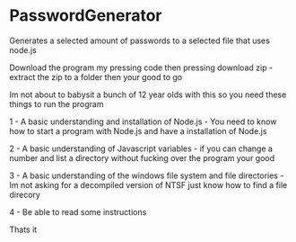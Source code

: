 # PasswordGenerator
Generates a selected amount of passwords to a selected file that uses node.js

Download the program my pressing code then pressing download zip - extract the zip to a folder then your good to go

Im not about to babysit a bunch of 12 year olds with this so you need these things to run the program

1 - A basic understanding and installation of Node.js - You need to know how to start a program with Node.js and have a installation of Node.js

2 - A basic understanding of Javascript variables - if you can change a number and list a directory without fucking over the program your good

3 - A basic understanding of the windows file system and file directories - Im not asking for a decompiled version of NTSF just know how to find a file direcory

4 - Be able to read some instructions

Thats it















